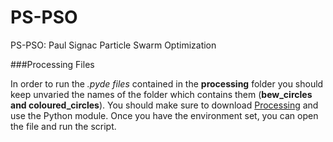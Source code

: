 # PS-PSO
PS-PSO: Paul Signac Particle Swarm Optimization



###Processing Files 

In order to run the _.pyde files_ contained in the **processing** folder you should keep unvaried the names of the folder which contains them (**bew_circles and coloured_circles**).
You should make sure to download [Processing](https://processing.org/) and use the Python module.
Once you have the environment set, you can open the file and run the script. 
